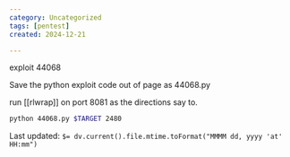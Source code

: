 ```yaml
---
category: Uncategorized
tags: [pentest]
created: 2024-12-21

---
```

exploit 44068

Save the python exploit code out of page as 44068.py

run [[rlwrap]] on port 8081 as the directions say to.

```bash - kali
python 44068.py $TARGET 2480
```


Last updated: `$= dv.current().file.mtime.toFormat("MMMM dd, yyyy 'at' HH:mm")`
